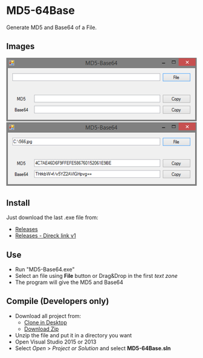 # MD5-64Base
Generate MD5 and Base64 of a File.

## Images

![alt text](https://github.com/ZeroDrako/MD5-64Base/blob/master/images/sshot-1.png "Window of Program")
![alt text](https://github.com/ZeroDrako/MD5-64Base/blob/master/images/sshot-2.png "Example with an image")

## Install
Just download the last .exe file from: 

* [Releases](https://github.com/ZeroDrako/MD5-64Base/releases)
* [Releases - Direck link v1](https://github.com/ZeroDrako/MD5-64Base/releases/download/1.0.0/MD5-Base64.exe)
   
## Use
* Run "MD5-Base64.exe"
* Select an file using **File** button or Drag&Drop in the first *text zone*
* The program will give the MD5 and Base64

## Compile (Developers only)
* Download all project from:
  * [Clone in Desktop](github-windows://openRepo/https://github.com/ZeroDrako/MD5-64Base)
  * [Download Zip](https://github.com/ZeroDrako/MD5-64Base/archive/master.zip)
* Unzip the file and put it in a directory you want
* Open Visual Studio 2015 or 2013
* Select *Open* > *Project or Solution* and select **MD5-64Base.sln**
